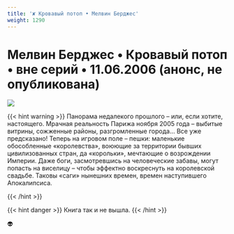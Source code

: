 ```yaml
---
title: '✘ Кровавый потоп • Мелвин Берджес'
weight: 1290
---
```


# Мелвин Берджес • **Кровавый потоп** • вне серий • 11.06.2006 (анонс, не опубликована)

![](/img/blood160.jpg)

{{< hint warning >}}
Панорама недалекого прошлого – или, если хотите, настоящего. Мрачная реальность Парижа ноября 2005 года – выбитые витрины, сожженные районы, разгромленные города… Все уже предсказано! Теперь на игровом поле – пешки: маленькие обособленные «королевства», воюющие за территории бывших цивилизованных стран, да «корольки», мечтающие о возрождении Империи. Даже боги, засмотревшись на человеческие забавы, могут попасть на виселицу – чтобы эффектно воскреснуть на королевской свадьбе. Таковы «саги» нынешних времен, времен наступившего Апокалипсиса.

{{< /hint >}}

{{< hint danger >}}
Книга так и не вышла. 
{{< /hint >}}

👽